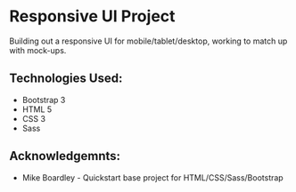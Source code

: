 # Responsive UI Project

Building out a responsive UI for mobile/tablet/desktop, working to match up with mock-ups.

## Technologies Used:

- Bootstrap 3
- HTML 5
- CSS 3
- Sass

## Acknowledgemnts:

- Mike Boardley - Quickstart base project for HTML/CSS/Sass/Bootstrap
